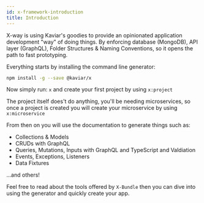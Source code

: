```yaml
---
id: x-framework-introduction
title: Introduction
---
```


X-way is using Kaviar's goodies to provide an opinionated application development "way" of doing things. By enforcing database (MongoDB), API layer (GraphQL), Folder Structures & Naming Conventions, so it opens the path to fast prototyping.

Everything starts by installing the command line generator:

```bash
npm install -g --save @kaviar/x
```

Now simply run: `x` and create your first project by using `x:project`

The project itself does't do anything, you'll be needing microservices, so once a project is created you will create your microservice by using `x:microservice`

From then on you will use the documentation to generate things such as:

- Collections & Models
- CRUDs with GraphQL
- Queries, Mutations, Inputs with GraphQL and TypeScript and Valdiation
- Events, Exceptions, Listeners
- Data Fixtures

...and others!

Feel free to read about the tools offered by `X-Bundle` then you can dive into using the generator and quickly create your app.
